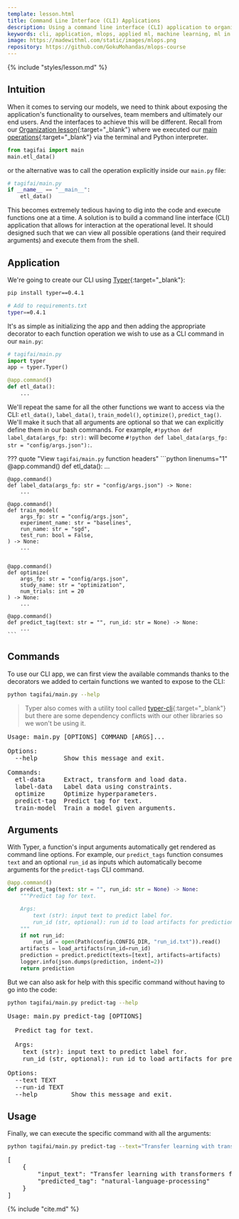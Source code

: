 ```yaml
---
template: lesson.html
title: Command Line Interface (CLI) Applications
description: Using a command line interface (CLI) application to organize our application's processes.
keywords: cli, application, mlops, applied ml, machine learning, ml in production, machine learning in production, applied machine learning
image: https://madewithml.com/static/images/mlops.png
repository: https://github.com/GokuMohandas/mlops-course
---
```


{% include "styles/lesson.md" %}

## Intuition

When it comes to serving our models, we need to think about exposing the application's functionality to ourselves, team members and ultimately our end users. And the interfaces to achieve this will be different. Recall from our [Organization lesson](organization.md){:target="_blank"} where we executed our [main operations](organization.md#operations){:target="_blank"} via the terminal and Python interpreter.

```python
from tagifai import main
main.etl_data()
```

or the alternative was to call the operation explicitly inside our `main.py` file:

```python
# tagifai/main.py
if __name__ == "__main__":
    etl_data()
```

This becomes extremely tedious having to dig into the code and execute functions one at a time. A solution is to build a command line interface (CLI) application that allows for interaction at the operational level. It should designed such that we can view all possible operations (and their required arguments) and execute them from the shell.

## Application

We're going to create our CLI using [Typer](https://typer.tiangolo.com/){:target="_blank"}:

```bash
pip install typer==0.4.1
```

```bash
# Add to requirements.txt
typer==0.4.1
```

It's as simple as initializing the app and then adding the appropriate decorator to each function operation we wish to use as a CLI command in our `main.py`:

```python linenums="1"
# tagifai/main.py
import typer
app = typer.Typer()
```

```python linenums="1" hl_lines="1"
@app.command()
def etl_data():
    ...
```

We'll repeat the same for all the other functions we want to access via the CLI: `etl_data()`, `label_data()`, `train_model()`, `optimize()`, `predict_tag()`. We'll make it such that all arguments are optional so that we can explicitly define them in our bash commands. For example, ```#!python def label_data(args_fp: str):``` will become ```#!python def label_data(args_fp: str = "config/args.json"):```.

??? quote "View `tagifai/main.py` function headers"
    ```python linenums="1"
    @app.command()
    def etl_data():
        ...

    @app.command()
    def label_data(args_fp: str = "config/args.json") -> None:
        ...

    @app.command()
    def train_model(
        args_fp: str = "config/args.json",
        experiment_name: str = "baselines",
        run_name: str = "sgd",
        test_run: bool = False,
    ) -> None:
        ...


    @app.command()
    def optimize(
        args_fp: str = "config/args.json",
        study_name: str = "optimization",
        num_trials: int = 20
    ) -> None:
        ...

    @app.command()
    def predict_tag(text: str = "", run_id: str = None) -> None:
        ...
    ```

## Commands

To use our CLI app, we can first view the available commands thanks to the decorators we added to certain functions we wanted to expose to the CLI:

```bash
python tagifai/main.py --help
```

> Typer also comes with a utility tool called [typer-cli](https://typer.tiangolo.com/typer-cli/){:target="_blank"} but there are some dependency conflicts with our other libraries so we won't be using it.

<pre class="output">
Usage: main.py [OPTIONS] COMMAND [ARGS]...

Options:
  --help       Show this message and exit.

Commands:
  etl-data     Extract, transform and load data.
  label-data   Label data using constraints.
  optimize     Optimize hyperparameters.
  predict-tag  Predict tag for text.
  train-model  Train a model given arguments.
</pre>

## Arguments

With Typer, a function's input arguments automatically get rendered as command line options. For example, our `predict_tags` function consumes `text` and an optional `run_id` as inputs which automatically become arguments for the `predict-tags` CLI command.

```python linenums="1"
@app.command()
def predict_tag(text: str = "", run_id: str = None) -> None:
    """Predict tag for text.

    Args:
        text (str): input text to predict label for.
        run_id (str, optional): run id to load artifacts for prediction. Defaults to None.
    """
    if not run_id:
        run_id = open(Path(config.CONFIG_DIR, "run_id.txt")).read()
    artifacts = load_artifacts(run_id=run_id)
    prediction = predict.predict(texts=[text], artifacts=artifacts)
    logger.info(json.dumps(prediction, indent=2))
    return prediction
```

But we can also ask for help with this specific command without having to go into the code:

```bash
python tagifai/main.py predict-tag --help
```

<pre class="output">
Usage: main.py predict-tag [OPTIONS]

  Predict tag for text.

  Args:
    text (str): input text to predict label for.
    run_id (str, optional): run id to load artifacts for prediction. Defaults to None.

Options:
  --text TEXT
  --run-id TEXT
  --help         Show this message and exit.
</pre>

## Usage

Finally, we can execute the specific command with all the arguments:

```bash
python tagifai/main.py predict-tag --text="Transfer learning with transformers for text classification."
```

<pre class="output">
[
    {
        "input_text": "Transfer learning with transformers for text classification.",
        "predicted_tag": "natural-language-processing"
    }
]
</pre>

<!-- Citation -->
{% include "cite.md" %}